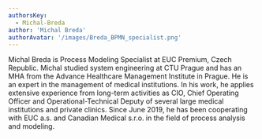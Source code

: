 ```yaml
---
authorsKey: 
  - Michal-Breda
author: 'Michal Breda'
authorAvatar: '/images/Breda_BPMN_specialist.png'
---
```

Michal Breda is Process Modeling Specialist at EUC Premium, Czech Republic. Michal studied system engineering at CTU Prague and has an MHA from the Advance Healthcare Management Institute in Prague. He is an expert in the management of medical institutions. In his work, he applies extensive experience from long-term activities as CIO, Chief Operating Officer and Operational-Technical Deputy of several large medical institutions and private clinics. Since June 2019, he has been cooperating with EUC a.s. and Canadian Medical s.r.o. in the field of process analysis and modeling.